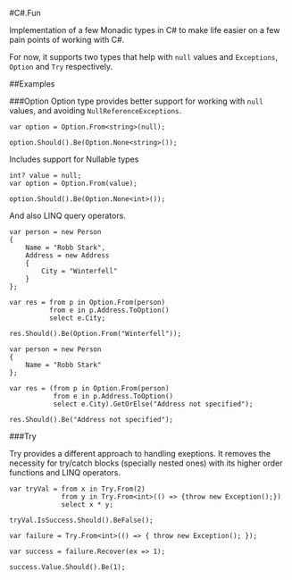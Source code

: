 #C#.Fun

Implementation of a few Monadic types in C# to make life easier on a few pain points of working with C#.

For now, it supports two types that help with `null` values and `Exceptions`, `Option` and `Try` respectively.

##Examples

###Option
Option type provides better support for working with `null` values, and avoiding `NullReferenceExceptions`.

```
var option = Option.From<string>(null);

option.Should().Be(Option.None<string>());
```

Includes support for Nullable types
```
int? value = null;
var option = Option.From(value);

option.Should().Be(Option.None<int>());
```

And also LINQ query operators.
```
var person = new Person
{
    Name = "Robb Stark",
    Address = new Address
    {
        City = "Winterfell"
    }
};

var res = from p in Option.From(person)
          from e in p.Address.ToOption()
          select e.City;

res.Should().Be(Option.From("Winterfell"));
```

```
var person = new Person
{
    Name = "Robb Stark"
};

var res = (from p in Option.From(person)
           from e in p.Address.ToOption()
           select e.City).GetOrElse("Address not specified");

res.Should().Be("Address not specified");
```

###Try

Try provides a different approach to handling exeptions. It removes the necessity for try/catch blocks (specially nested ones) with its higher order functions and LINQ operators.

```
var tryVal = from x in Try.From(2)
             from y in Try.From<int>(() => {throw new Exception();})
             select x * y;

tryVal.IsSuccess.Should().BeFalse();
```

```
var failure = Try.From<int>(() => { throw new Exception(); });

var success = failure.Recover(ex => 1);

success.Value.Should().Be(1);
```